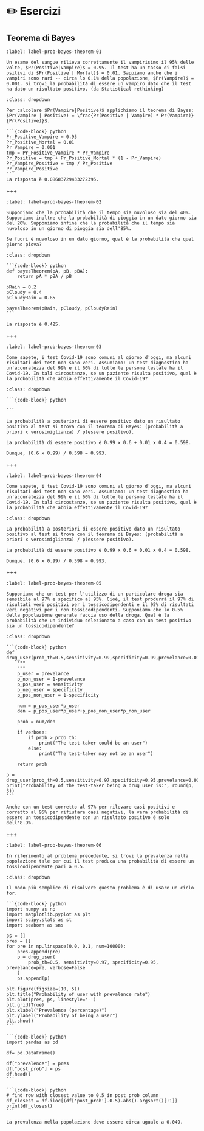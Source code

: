 # ✏️ Esercizi

## Teorema di Bayes

```{exercise}
:label: label-prob-bayes-theorem-01

Un esame del sangue rilieva correttamente il vampirisimo il 95% delle volte, $Pr(Positive|Vampire)$ = 0.95. Il test ha un tasso di falsi psitivi di $Pr(Positive | Mortal)$ = 0.01. Sappiamo anche che i vampiri sono rari -- circa lo 0.1% della popolazione, $Pr(Vampire)$ = 0.001. Si trovi la probabilità di essere un vampiro dato che il test ha dato un risultato positivo. (da Statistical rethinking)
```

````{solution} label-prob-bayes-theorem-01
:class: dropdown

Per calcolare $Pr(Vampire|Positive)$ applichiamo il teorema di Bayes: 
$Pr(Vampire | Positive) = \frac{Pr(Positive | Vampire) * Pr(Vampire)}{Pr(Positive)}$.

```{code-block} python
Pr_Positive_Vampire = 0.95
Pr_Positive_Mortal = 0.01
Pr_Vampire = 0.001
tmp = Pr_Positive_Vampire * Pr_Vampire
Pr_Positive = tmp + Pr_Positive_Mortal * (1 - Pr_Vampire)
Pr_Vampire_Positive = tmp / Pr_Positive
Pr_Vampire_Positive
```
La risposta è 0.08683729433272395.
````

+++

```{exercise}
:label: label-prob-bayes-theorem-02

Supponiamo che la probabilità che il tempo sia nuvoloso sia del 40%. Supponiamo inoltre che la probabilità di pioggia in un dato giorno sia del 20%. Supponiamo infine che la probabilità che il tempo sia nuvoloso in un giorno di pioggia sia dell'85%.

Se fuori è nuvoloso in un dato giorno, qual è la probabilità che quel giorno piova?
```

````{solution} label-prob-bayes-theorem-02
:class: dropdown

```{code-block} python
def bayesTheorem(pA, pB, pBA):
    return pA * pBA / pB

pRain = 0.2
pCloudy = 0.4
pCloudyRain = 0.85

bayesTheorem(pRain, pCloudy, pCloudyRain)
```

La risposta è 0.425.

````

+++

```{exercise}
:label: label-prob-bayes-theorem-03

Come sapete, i test Covid-19 sono comuni al giorno d'oggi, ma alcuni risultati dei test non sono veri. Assumiamo: un test diagnostico ha un'accuratezza del 99% e il 60% di tutte le persone testate ha il Covid-19. In tali circostanze, se un paziente risulta positivo, qual è la probabilità che abbia effettivamente il Covid-19?
```

````{solution} label-prob-bayes-theorem-03
:class: dropdown

```{code-block} python

```

La probabilità a posteriori di essere positivo dato un risultato positivo al test si trova con il teorema di Bayes: (probabilità a priori x verosimiglianza) / p(essere positivo).

La probabilità di essere positivo è 0.99 x 0.6 + 0.01 x 0.4 = 0.598.

Dunque, (0.6 x 0.99) / 0.598 = 0.993.

````

+++

```{exercise}
:label: label-prob-bayes-theorem-04

Come sapete, i test Covid-19 sono comuni al giorno d'oggi, ma alcuni risultati dei test non sono veri. Assumiamo: un test diagnostico ha un'accuratezza del 99% e il 60% di tutte le persone testate ha il Covid-19. In tali circostanze, se un paziente risulta positivo, qual è la probabilità che abbia effettivamente il Covid-19?
```

````{solution} label-prob-bayes-theorem-04
:class: dropdown

La probabilità a posteriori di essere positivo dato un risultato positivo al test si trova con il teorema di Bayes: (probabilità a priori x verosimiglianza) / p(essere positivo).

La probabilità di essere positivo è 0.99 x 0.6 + 0.01 x 0.4 = 0.598.

Dunque, (0.6 x 0.99) / 0.598 = 0.993.

````

+++

```{exercise}
:label: label-prob-bayes-theorem-05

Supponiamo che un test per l'utilizzo di un particolare droga sia sensibile al 97% e specifico al 95%. Cioè, il test produrrà il 97% di risultati veri positivi per i tossicodipendenti e il 95% di risultati veri negativi per i non tossicodipendenti. Supponiamo che lo 0.5% della popolazione generale faccia uso della droga. Qual è la probabilità che un individuo selezionato a caso con un test positivo sia un tossicodipendente?
```

````{solution} label-prob-bayes-theorem-05
:class: dropdown

```{code-block} python
def drug_user(prob_th=0.5,sensitivity=0.99,specificity=0.99,prevelance=0.01,verbose=True):
    """
    """
    p_user = prevelance
    p_non_user = 1-prevelance
    p_pos_user = sensitivity
    p_neg_user = specificity
    p_pos_non_user = 1-specificity
    
    num = p_pos_user*p_user
    den = p_pos_user*p_user+p_pos_non_user*p_non_user
    
    prob = num/den
    
    if verbose:
        if prob > prob_th:
            print("The test-taker could be an user")
        else:
            print("The test-taker may not be an user")

    return prob

p = drug_user(prob_th=0.5,sensitivity=0.97,specificity=0.95,prevelance=0.005)
print("Probability of the test-taker being a drug user is:", round(p, 3))
```

Anche con un test corretto al 97% per rilevare casi positivi e corretto al 95% per rifiutare casi negativi, la vera probabilità di essere un tossicodipendente con un risultato positivo è solo dell'8.9%.

````

+++

```{exercise}
:label: label-prob-bayes-theorem-06

In riferimento al problema precedente, si trovi la prevalenza nella popolazione tale per cui il test produca una probabilità di essere un tossicodipendente pari a 0.5.
```

````{solution} label-prob-bayes-theorem-06
:class: dropdown

Il modo più semplice di risolvere questo problema è di usare un ciclo for.

```{code-block} python
import numpy as np
import matplotlib.pyplot as plt
import scipy.stats as st
import seaborn as sns

ps = []
pres = []
for pre in np.linspace(0.0, 0.1, num=10000):
    pres.append(pre)
    p = drug_user(
        prob_th=0.5, sensitivity=0.97, specificity=0.95, prevelance=pre, verbose=False
    )
    ps.append(p)

plt.figure(figsize=(10, 5))
plt.title("Probability of user with prevalence rate")
plt.plot(pres, ps, linestyle='-')
plt.grid(True)
plt.xlabel("Prevalence (percentage)")
plt.ylabel("Probability of being a user")
plt.show()
```

```{code-block} python
import pandas as pd 

df= pd.DataFrame()

df["prevalence"] = pres
df["post_prob"] = ps
df.head()
```

```{code-block} python
# find row with closest value to 0.5 in post_prob column
df_closest = df.iloc[(df['post_prob']-0.5).abs().argsort()[:1]]
print(df_closest)
```

La prevalenza nella popolazione deve essere circa uguale a 0.049.

````